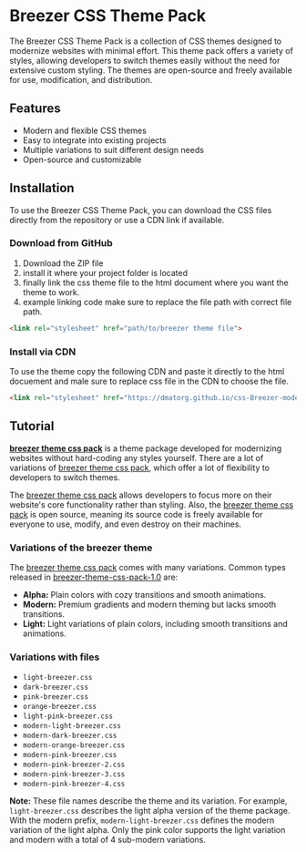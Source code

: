 # Breezer CSS Theme Pack

The Breezer CSS Theme Pack is a collection of CSS themes designed to modernize websites with minimal effort. This theme pack offers a variety of styles, allowing developers to switch themes easily without the need for extensive custom styling. The themes are open-source and freely available for use, modification, and distribution.

## Features

- Modern and flexible CSS themes
- Easy to integrate into existing projects
- Multiple variations to suit different design needs
- Open-source and customizable

## Installation

To use the Breezer CSS Theme Pack, you can download the CSS files directly from the repository or use a CDN link if available.

### Download from GitHub

1. Download the ZIP file
2. install it where your project folder is located
3. finally link the css theme file to the html document where you want the theme to work.
4. example linking code make sure to replace the file path with correct file path.
```html
<link rel="stylesheet" href="path/to/breezer theme file">
```

### Install via CDN

To use the theme copy the following CDN and paste it directly to the html docuement and male sure to replace css file in the CDN to choose the file.

```html
<link rel="stylesheet" href="https://dmatorg.github.io/css-Breezer-modern-theme-pack/light-breezer.css">
```

## Tutorial

**[breezer theme css pack](#)** is a theme package developed for modernizing websites without hard-coding any styles yourself. There are a lot of variations of [breezer theme css pack](#), which offer a lot of flexibility to developers to switch themes.

The [breezer theme css pack](#) allows developers to focus more on their website's core functionality rather than styling. Also, the [breezer theme css pack](#) is open source, meaning its source code is freely available for everyone to use, modify, and even destroy on their machines.

### Variations of the breezer theme

The [breezer theme css pack](#) comes with many variations. Common types released in [breezer-theme-css-pack-1.0](#) are:

- **Alpha:** Plain colors with cozy transitions and smooth animations.
- **Modern:** Premium gradients and modern theming but lacks smooth transitions.
- **Light:** Light variations of plain colors, including smooth transitions and animations.

### Variations with files

- `light-breezer.css`
- `dark-breezer.css`
- `pink-breezer.css`
- `orange-breezer.css`
- `light-pink-breezer.css`
- `modern-light-breezer.css`
- `modern-dark-breezer.css`
- `modern-orange-breezer.css`
- `modern-pink-breezer.css`
- `modern-pink-breezer-2.css`
- `modern-pink-breezer-3.css`
- `modern-pink-breezer-4.css`

**Note:** These file names describe the theme and its variation. For example, `light-breezer.css` describes the light alpha version of the theme package. With the modern prefix, `modern-light-breezer.css` defines the modern variation of the light alpha. Only the pink color supports the light variation and modern with a total of 4 sub-modern variations.

